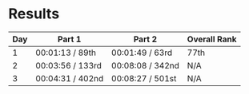 # Results 
| Day | Part 1          | Part 2          | Overall Rank |
|-----|-----------------|-----------------|--------------|
| 1   | 00:01:13 / 89th | 00:01:49 / 63rd | 77th         |
| 2   | 00:03:56 / 133rd | 00:08:08 / 342nd | N/A         |
| 3   | 00:04:31 / 402nd | 00:08:27 / 501st | N/A         |